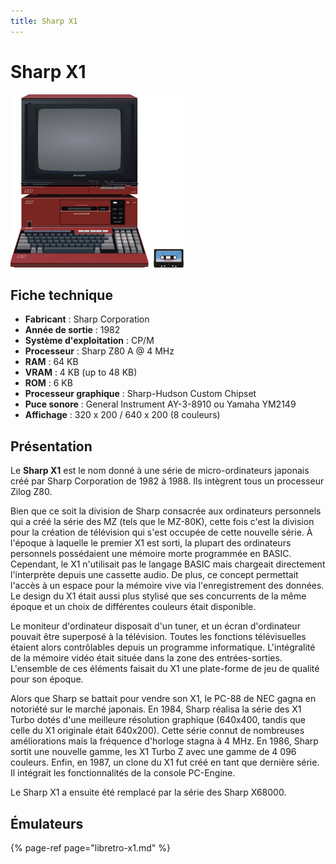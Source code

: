 ```yaml
---
title: Sharp X1
---
```


# Sharp X1

![](./sharp-x1/image%20%2883%29.png)

## Fiche technique

* **Fabricant** : Sharp Corporation
* **Année de sortie** : 1982
* **Système d'exploitation** : CP/M
* **Processeur** : Sharp Z80 A @ 4 MHz
* **RAM** : 64 KB
* **VRAM** : 4 KB \(up to 48 KB\)
* **ROM** : 6 KB
* **Processeur graphique** : Sharp-Hudson Custom Chipset
* **Puce sonore** : General Instrument AY-3-8910 ou Yamaha YM2149
* **Affichage** : 320 x 200 / 640 x 200 \(8 couleurs\)

## Présentation

Le **Sharp X1** est le nom donné à une série de micro-ordinateurs japonais créé par Sharp Corporation de 1982 à 1988. Ils intègrent tous un processeur Zilog Z80.

Bien que ce soit la division de Sharp consacrée aux ordinateurs personnels qui a créé la série des MZ \(tels que le MZ-80K\), cette fois c'est la division pour la création de télévision qui s'est occupée de cette nouvelle série. À l'époque à laquelle le premier X1 est sorti, la plupart des ordinateurs personnels possédaient une mémoire morte programmée en BASIC. Cependant, le X1 n'utilisait pas le langage BASIC mais chargeait directement l'interprète depuis une cassette audio. De plus, ce concept permettait l'accès à un espace pour la mémoire vive via l'enregistrement des données. Le design du X1 était aussi plus stylisé que ses concurrents de la même époque et un choix de différentes couleurs était disponible.

Le moniteur d'ordinateur disposait d'un tuner, et un écran d'ordinateur pouvait être superposé à la télévision. Toutes les fonctions télévisuelles étaient alors contrôlables depuis un programme informatique. L'intégralité de la mémoire vidéo était située dans la zone des entrées-sorties. L'ensemble de ces éléments faisait du X1 une plate-forme de jeu de qualité pour son époque.

Alors que Sharp se battait pour vendre son X1, le PC-88 de NEC gagna en notoriété sur le marché japonais. En 1984, Sharp réalisa la série des X1 Turbo dotés d'une meilleure résolution graphique \(640x400, tandis que celle du X1 originale était 640x200\). Cette série connut de nombreuses améliorations mais la fréquence d'horloge stagna à 4 MHz. En 1986, Sharp sortit une nouvelle gamme, les X1 Turbo Z avec une gamme de 4 096 couleurs. Enfin, en 1987, un clone du X1 fut créé en tant que dernière série. Il intégrait les fonctionnalités de la console PC-Engine.

Le Sharp X1 a ensuite été remplacé par la série des Sharp X68000.

## Émulateurs

{% page-ref page="libretro-x1.md" %}

